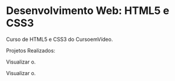 # Desenvolvimento Web: HTML5 e CSS3
 Curso de HTML5 e CSS3 do CursoemVídeo.

 Projetos Realizados:

 <p>Visualizar o<a href="https://henrique-handlovics.github.io/html-css/desafios/d010/index.html">Projeto Android</a>.</p>
 <p>Visualizar o<a href="https://henrique-handlovics.github.io/html-css/desafios/d012/index.html">Projeto Cordel</a>.</p>

 <style>
    a{
        display: none;
        color: aqua;
    }

    a:hover{
        display: underline;
        color: black;
    }
 </style>